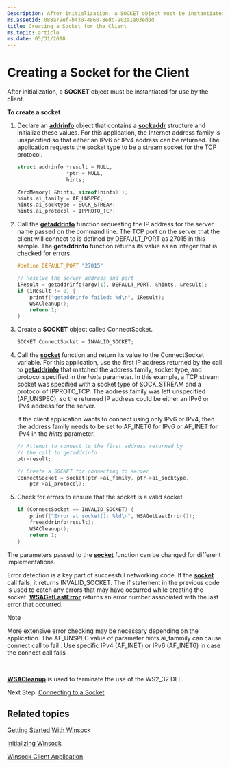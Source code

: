 ```yaml
---
Description: After initialization, a SOCKET object must be instantiated for use by the client.
ms.assetid: 088a79ef-b430-4860-8edc-902a1a03ed0d
title: Creating a Socket for the Client
ms.topic: article
ms.date: 05/31/2018
---
```


# Creating a Socket for the Client

After initialization, a **SOCKET** object must be instantiated for use by the client.

**To create a socket**

1.  Declare an [**addrinfo**](/windows/win32/api/ws2def/ns-ws2def-addrinfoa) object that contains a [**sockaddr**](sockaddr-2.md) structure and initialize these values. For this application, the Internet address family is unspecified so that either an IPv6 or IPv4 address can be returned. The application requests the socket type to be a stream socket for the TCP protocol.
    ```C++
    struct addrinfo *result = NULL,
                    *ptr = NULL,
                    hints;

    ZeroMemory( &hints, sizeof(hints) );
    hints.ai_family = AF_UNSPEC;
    hints.ai_socktype = SOCK_STREAM;
    hints.ai_protocol = IPPROTO_TCP;
    ```

    

2.  Call the [**getaddrinfo**](/windows/desktop/api/Ws2tcpip/nf-ws2tcpip-getaddrinfo) function requesting the IP address for the server name passed on the command line. The TCP port on the server that the client will connect to is defined by DEFAULT\_PORT as 27015 in this sample. The **getaddrinfo** function returns its value as an integer that is checked for errors.
    ```C++
    #define DEFAULT_PORT "27015"

    // Resolve the server address and port
    iResult = getaddrinfo(argv[1], DEFAULT_PORT, &hints, &result);
    if (iResult != 0) {
        printf("getaddrinfo failed: %d\n", iResult);
        WSACleanup();
        return 1;
    }
    ```

    

3.  Create a **SOCKET** object called ConnectSocket.
    ```C++
    SOCKET ConnectSocket = INVALID_SOCKET;
    ```

    

4.  Call the [**socket**](/windows/desktop/api/Winsock2/nf-winsock2-socket) function and return its value to the ConnectSocket variable. For this application, use the first IP address returned by the call to [**getaddrinfo**](/windows/desktop/api/Ws2tcpip/nf-ws2tcpip-getaddrinfo) that matched the address family, socket type, and protocol specified in the *hints* parameter. In this example, a TCP stream socket was specified with a socket type of SOCK\_STREAM and a protocol of IPPROTO\_TCP. The address family was left unspecified (AF\_UNSPEC), so the returned IP address could be either an IPv6 or IPv4 address for the server.

    If the client application wants to connect using only IPv6 or IPv4, then the address family needs to be set to AF\_INET6 for IPv6 or AF\_INET for IPv4 in the *hints* parameter.

    ```C++
    // Attempt to connect to the first address returned by
    // the call to getaddrinfo
    ptr=result;

    // Create a SOCKET for connecting to server
    ConnectSocket = socket(ptr->ai_family, ptr->ai_socktype, 
        ptr->ai_protocol);
    ```

    

5.  Check for errors to ensure that the socket is a valid socket.
    ```C++
    if (ConnectSocket == INVALID_SOCKET) {
        printf("Error at socket(): %ld\n", WSAGetLastError());
        freeaddrinfo(result);
        WSACleanup();
        return 1;
    }
    ```

    

The parameters passed to the [**socket**](/windows/desktop/api/Winsock2/nf-winsock2-socket) function can be changed for different implementations.

Error detection is a key part of successful networking code. If the [**socket**](/windows/desktop/api/Winsock2/nf-winsock2-socket) call fails, it returns INVALID\_SOCKET. The **if** statement in the previous code is used to catch any errors that may have occurred while creating the socket. [**WSAGetLastError**](/windows/desktop/api/winsock/nf-winsock-wsagetlasterror) returns an error number associated with the last error that occurred.

> [!Note]  
> More extensive error checking may be necessary depending on the application.
> The AF_UNSPEC value of parameter hints.ai_fammily can cause connect call to fail . Use specific IPv4 (AF_INET)  or IPv6 (AF_INET6) in case the connect call fails .  

 

[**WSACleanup**](/windows/desktop/api/winsock/nf-winsock-wsacleanup) is used to terminate the use of the WS2\_32 DLL.

Next Step: [Connecting to a Socket](connecting-to-a-socket.md)

## Related topics

<dl> <dt>

[Getting Started With Winsock](getting-started-with-winsock.md)
</dt> <dt>

[Initializing Winsock](initializing-winsock.md)
</dt> <dt>

[Winsock Client Application](winsock-client-application.md)
</dt> </dl>

 

 

